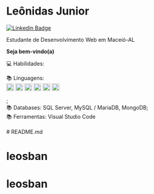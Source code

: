 
# Leônidas Junior
[![Linkedin Badge](https://img.shields.io/badge/-LinkedIn-blue?style=flat-square&logo=Linkedin&logoColor=white&link=https://www.linkedin.com/in/Lucas%20Vicentini-48402b141/)](https://www.linkedin.com/in/le%C3%B4nidas-junior/)

Estudante de Desenvolvimento Web em Maceió-AL

**Seja bem-vindo(a)**


💻 Habilidades: </br>

📚 Linguagens:  
<img src="https://cdn.jsdelivr.net/gh/devicons/devicon/icons/javascript/javascript-original.svg" height='20' weight='20'/>
 <img src="https://cdn.jsdelivr.net/gh/devicons/devicon/icons/typescript/typescript-original.svg" height='20' weight='20'/> <img src="https://cdn.jsdelivr.net/gh/devicons/devicon/icons/html5/html5-original-wordmark.svg" height='20' weight='20'/> <img src="https://cdn.jsdelivr.net/gh/devicons/devicon/icons/css3/css3-original-wordmark.svg" height='20' weight='20'/> <img src="https://cdn.jsdelivr.net/gh/devicons/devicon/icons/unix/unix-original.svg" height='20' weight='20'/> <img src="https://cdn.jsdelivr.net/gh/devicons/devicon/icons/bash/bash-original.svg" height='20' weight='20' />




;</br>
📚 Databases:   SQL Server, MySQL / MariaDB, MongoDB;</br>
📚 Ferramentas: Visual Studio Code</br></br># README.md
# leosban
# leosban
